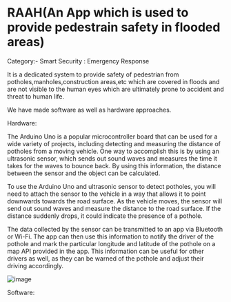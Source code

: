 # RAAH(An App which is used to provide pedestrain safety in flooded areas)
Category:- Smart Security : Emergency Response

It is a dedicated system to provide safety of pedestrian from potholes,manholes,construction areas,etc which are covered in floods and are not visible to the human eyes which are ultimately prone to accident and threat to human life.

We have made software as well as hardware approaches.

Hardware:

The Arduino Uno is a popular microcontroller board that can be used for a wide variety of projects, including detecting and measuring the distance of potholes from a moving vehicle. One way to accomplish this is by using an ultrasonic sensor, which sends out sound waves and measures the time it takes for the waves to bounce back. By using this information, the distance between the sensor and the object can be calculated.

To use the Arduino Uno and ultrasonic sensor to detect potholes, you will need to attach the sensor to the vehicle in a way that allows it to point downwards towards the road surface. As the vehicle moves, the sensor will send out sound waves and measure the distance to the road surface. If the distance suddenly drops, it could indicate the presence of a pothole.

The data collected by the sensor can be transmitted to an app via Bluetooth or Wi-Fi. The app can then use this information to notify the driver of the pothole and mark the particular longitude and latitude of the pothole on a map API provided in the app. This information can be useful for other drivers as well, as they can be warned of the pothole and adjust their driving accordingly.

![image](https://user-images.githubusercontent.com/92935580/233885880-aad508b9-2b6f-4d74-a1f2-9d1c011210c2.png)


Software:



